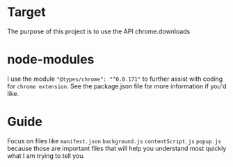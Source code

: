 # Target
The purpose of this project is to use the API chrome.downloads

# node-modules
I use the module `"@types/chrome": "^0.0.171"` to further assist with coding for `chrome extension`. See the package.json file for more information if you'd like.

# Guide
Focus on files like `manifest.json` `background.js` `contentScript.js` `popup.js` because those are important files that will help you understand most quickly what I am trying to tell you.
